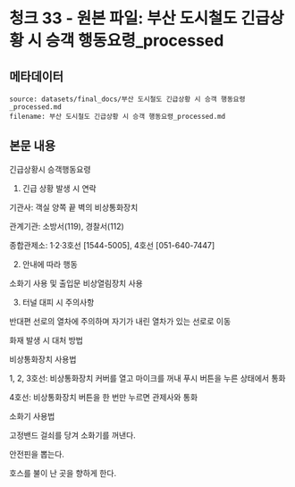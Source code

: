 # 청크 33 - 원본 파일: 부산 도시철도 긴급상황 시 승객 행동요령_processed

## 메타데이터

```
source: datasets/final_docs/부산 도시철도 긴급상황 시 승객 행동요령_processed.md
filename: 부산 도시철도 긴급상황 시 승객 행동요령_processed.md
```

## 본문 내용

긴급상황시 승객행동요령

1. 긴급 상황 발생 시 연락

기관사: 객실 양쪽 끝 벽의 비상통화장치

관계기관: 소방서(119), 경찰서(112)

종합관제소: 1·2·3호선 [1544-5005], 4호선 [051-640-7447]

2. 안내에 따라 행동

소화기 사용 및 출입문 비상열림장치 사용

3. 터널 대피 시 주의사항

반대편 선로의 열차에 주의하며 자기가 내린 열차가 있는 선로로 이동

화재 발생 시 대처 방법

비상통화장치 사용법

1, 2, 3호선: 비상통화장치 커버를 열고 마이크를 꺼내 푸시 버튼을 누른 상태에서 통화

4호선: 비상통화장치 버튼을 한 번만 누르면 관제사와 통화

소화기 사용법

고정밴드 걸쇠를 당겨 소화기를 꺼낸다.

안전핀을 뽑는다.

호스를 불이 난 곳을 향하게 한다.